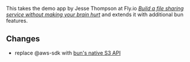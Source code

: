 This takes the demo app by Jesse Thompson at Fly.io *[Build a file sharing service without making your brain hurt](https://fly.io/javascript-journal/soar-file-sharing/)* and extends it with additional bun features.

## Changes
 - replace @aws-sdk with [bun's native S3 API](https://bun.sh/docs/api/s3)
